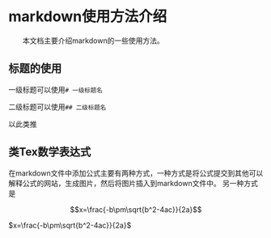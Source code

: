 # markdown使用方法介绍

&emsp;&emsp;本文档主要介绍markdown的一些使用方法。

## 标题的使用

一级标题可以使用```# 一级标题名```

二级标题可以使用```## 二级标题名```

以此类推


## 类Tex数学表达式
在markdown文件中添加公式主要有两种方式，一种方式是将公式提交到其他可以解释公式的网站，生成图片，然后将图片插入到markdown文件中。
另一种方式是


$$x=\frac{-b\pm\sqrt{b^2-4ac}}{2a}$$

$x=\frac{-b\pm\sqrt{b^2-4ac}}{2a}$
